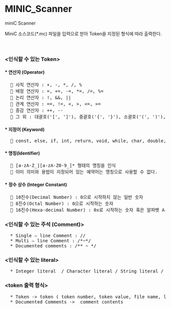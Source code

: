 # MINIC_Scanner
miniC Scanner

MiniC 소스코드(*.mc) 파일을 입력으로 받아 Token을 지정된 형식에 따라 출력한다.   
<br><br>
### <인식할 수 있는 Token>  

#### * 연산자 (Operator)    
  <pre>
  	사칙 연산자 : +, -, *, /, %  
  	배정 연산자 : =, +=, -=, *=, /=, %=  
  	논리 연산자 : !, &&, ||  
  	관계 연산자 : ==, !=, <, >, <=, >=  
  	증감 연산자 : ++, --  
  	그 외 : 대괄호('[', ']'), 중괄호('{', '}'), 소괄호('(', ')'), 컴마(','), 세미콜론(';'), 콜론(‘:’) 
</pre>  
    
#### * 지정어 (Keyword)  
<pre>
  	const, else, if, int, return, void, while, char, double, for, do, goto, switch, case, break, default
</pre>  
  
#### * 명칭(Identifier)  
<pre>
  	[a-zA-Z_][a-zA-Z0-9_]* 형태의 명칭을 인식   
  	이미 의미와 용법이 지정되어 있는 예약어는 명칭으로 사용할 수 없다.
</pre>  
  
#### * 정수 상수 (Integer Constant)  
<pre>
  	10진수(Decimal Number) : 0으로 시작하지 않는 일반 숫자  
  	8진수(Octal Number) : 0으로 시작하는 숫자  
  	16진수(Hexa-decimal Number) : 0x로 시작하는 숫자 혹은 알파벳 A-F
</pre>  


  
### <인식할 수 있는 주석 (Comment)>    
<pre>
  * Single – line Comment : //  
  * Multi – line Comment : /*~*/  
  * Documented comments : /** ~ */
</pre> 
  
  
  
### <인식할 수 있는 literal>  
<pre>
  * Integer literal  / Character literal / String literal / Double literal
</pre>  
   


### <token 출력 형식>  
<pre>
  * Token -> token ( token number, token value, file name, line number, column number )  
  * Documented Comments ->  comment contents
</pre>  

